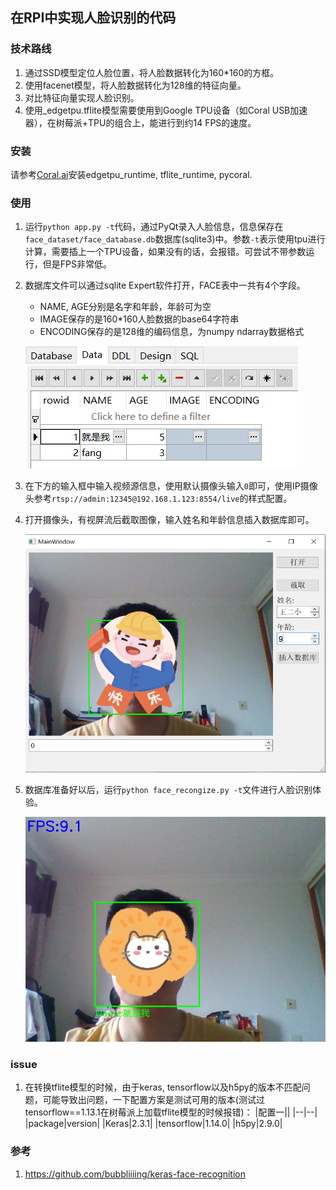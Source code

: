 ## 在RPI中实现人脸识别的代码

### 技术路线
1. 通过SSD模型定位人脸位置，将人脸数据转化为160\*160的方框。
2. 使用facenet模型，将人脸数据转化为128维的特征向量。
3. 对比特征向量实现人脸识别。
4. 使用_edgetpu.tflite模型需要使用到Google TPU设备（如Coral USB加速器），在树莓派+TPU的组合上，能进行到约14 FPS的速度。

### 安装
请参考[Coral.ai](https://coral.ai/software/#edgetpu-runtime)安装edgetpu_runtime, tflite_runtime, pycoral.

### 使用
1. 运行`python app.py -t`代码，通过PyQt录入人脸信息，信息保存在`face_dataset/face_database.db`数据库(sqlite3)中。参数`-t`表示使用tpu进行计算，需要插上一个TPU设备，如果没有的话，会报错。可尝试不带参数运行，但是FPS非常低。
2. 数据库文件可以通过sqlite Expert软件打开，FACE表中一共有4个字段。
    - NAME, AGE分别是名字和年龄，年龄可为空
    - IMAGE保存的是160\*160人脸数据的base64字符串
    - ENCODING保存的是128维的编码信息，为numpy ndarray数据格式
    
    ![database_record](./assert/images/database_record.png)
3. 在下方的输入框中输入视频源信息，使用默认摄像头输入`0`即可，使用IP摄像头参考`rtsp://admin:12345@192.168.1.123:8554/live`的样式配置。
4. 打开摄像头，有视屏流后截取图像，输入姓名和年龄信息插入数据库即可。

    ![data_insert](./assert/images/data_insert.png)
5. 数据库准备好以后，运行`python face_recongize.py -t`文件进行人脸识别体验。

    ![result](./assert/images/result.png)

### issue
1. 在转换tflite模型的时候，由于keras, tensorflow以及h5py的版本不匹配问题，可能导致出问题，一下配置方案是测试可用的版本(测试过tensorflow==1.13.1在树莓派上加载tflite模型的时候报错)：
    |配置一||
    |--|--|
    |package|version|
    |Keras|2.3.1|
    |tensorflow|1.14.0|
    |h5py|2.9.0|

### 参考
1. https://github.com/bubbliiiing/keras-face-recognition
